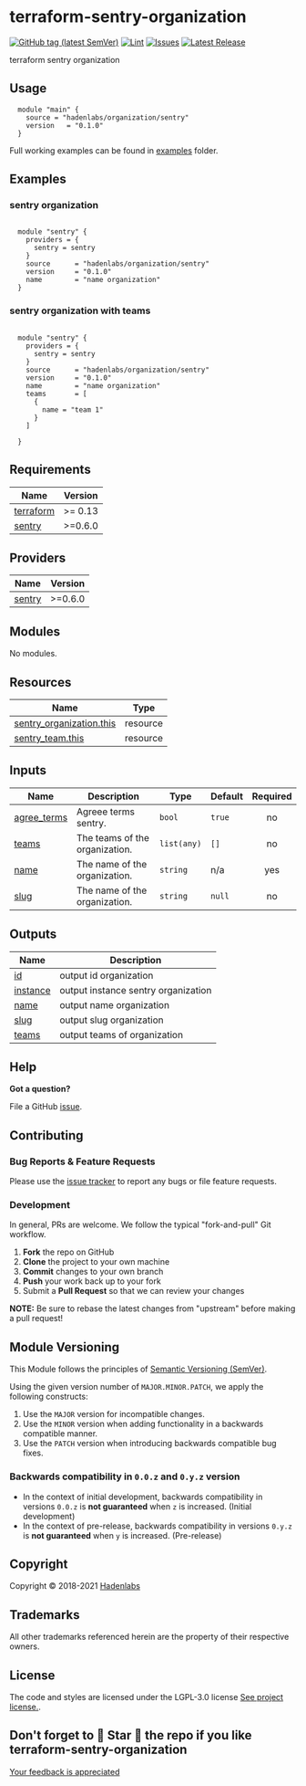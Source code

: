 <!--


  ** DO NOT EDIT THIS FILE
  **
  ** 1) Make all changes to `README.yaml`
  ** 2) Run`make readme` to rebuild this file.
  **
  ** (We maintain HUNDREDS of open source projects. This is how we maintain our sanity.)
  **


  -->

# terraform-sentry-organization

[![GitHub tag (latest SemVer)](https://img.shields.io/github/v/tag/hadenlabs/terraform-sentry-organization.svg?label=latest&sort=semver)](https://github.com/hadenlabs/terraform-sentry-organization/releases) [![Lint](https://github.com/hadenlabs/terraform-sentry-organization/actions/workflows/lint.yml/badge.svg?branch=develop)](https://github.com/hadenlabs/terraform-sentry-organization/actions) [![Issues](https://img.shields.io/github/issues/hadenlabs/terraform-sentry-organization.svg)](https://github.com/hadenlabs/terraform-sentry-organization/issues) [![Latest Release](https://img.shields.io/github/release/hadenlabs/terraform-sentry-organization.svg)](https://github.com/hadenlabs/terraform-sentry-organization/releases)

terraform sentry organization

## Usage

```hcl
  module "main" {
    source = "hadenlabs/organization/sentry"
    version   = "0.1.0"
  }

```

Full working examples can be found in [examples](./examples) folder.

## Examples

### sentry organization

```hcl

  module "sentry" {
    providers = {
      sentry = sentry
    }
    source      = "hadenlabs/organization/sentry"
    version     = "0.1.0"
    name        = "name organization"
  }

```

### sentry organization with teams

```hcl

  module "sentry" {
    providers = {
      sentry = sentry
    }
    source      = "hadenlabs/organization/sentry"
    version     = "0.1.0"
    name        = "name organization"
    teams       = [
      {
        name = "team 1"
      }
    ]

  }

```

 <!-- BEGIN_TF_DOCS -->

## Requirements

| Name                                                                     | Version |
| ------------------------------------------------------------------------ | ------- |
| <a name="requirement_terraform"></a> [terraform](#requirement_terraform) | >= 0.13 |
| <a name="requirement_sentry"></a> [sentry](#requirement_sentry)          | >=0.6.0 |

## Providers

| Name                                                      | Version |
| --------------------------------------------------------- | ------- |
| <a name="provider_sentry"></a> [sentry](#provider_sentry) | >=0.6.0 |

## Modules

No modules.

## Resources

| Name | Type |
| --- | --- |
| [sentry_organization.this](https://registry.terraform.io/providers/jianyuan/sentry/latest/docs/resources/organization) | resource |
| [sentry_team.this](https://registry.terraform.io/providers/jianyuan/sentry/latest/docs/resources/team) | resource |

## Inputs

| Name | Description | Type | Default | Required |
| --- | --- | --- | --- | :-: |
| <a name="input_agree_terms"></a> [agree_terms](#input_agree_terms) | Agreee terms sentry. | `bool` | `true` | no |
| <a name="input_teams"></a> [teams](#input_teams) | The teams of the organization. | `list(any)` | `[]` | no |
| <a name="input_name"></a> [name](#input_name) | The name of the organization. | `string` | n/a | yes |
| <a name="input_slug"></a> [slug](#input_slug) | The name of the organization. | `string` | `null` | no |

## Outputs

| Name                                                        | Description                         |
| ----------------------------------------------------------- | ----------------------------------- |
| <a name="output_id"></a> [id](#output_id)                   | output id organization              |
| <a name="output_instance"></a> [instance](#output_instance) | output instance sentry organization |
| <a name="output_name"></a> [name](#output_name)             | output name organization            |
| <a name="output_slug"></a> [slug](#output_slug)             | output slug organization            |
| <a name="output_teams"></a> [teams](#output_teams)          | output teams of organization        |

<!-- END_TF_DOCS -->

## Help

**Got a question?**

File a GitHub [issue](https://github.com/hadenlabs/terraform-sentry-organization/issues).

## Contributing

### Bug Reports & Feature Requests

Please use the [issue tracker](https://github.com/hadenlabs/terraform-sentry-organization/issues) to report any bugs or file feature requests.

### Development

In general, PRs are welcome. We follow the typical "fork-and-pull" Git workflow.

1.  **Fork** the repo on GitHub
2.  **Clone** the project to your own machine
3.  **Commit** changes to your own branch
4.  **Push** your work back up to your fork
5.  Submit a **Pull Request** so that we can review your changes

**NOTE:** Be sure to rebase the latest changes from "upstream" before making a pull request!

## Module Versioning

This Module follows the principles of [Semantic Versioning (SemVer)](https://semver.org/).

Using the given version number of `MAJOR.MINOR.PATCH`, we apply the following constructs:

1. Use the `MAJOR` version for incompatible changes.
1. Use the `MINOR` version when adding functionality in a backwards compatible manner.
1. Use the `PATCH` version when introducing backwards compatible bug fixes.

### Backwards compatibility in `0.0.z` and `0.y.z` version

- In the context of initial development, backwards compatibility in versions `0.0.z` is **not guaranteed** when `z` is increased. (Initial development)
- In the context of pre-release, backwards compatibility in versions `0.y.z` is **not guaranteed** when `y` is increased. (Pre-release)

## Copyright

Copyright © 2018-2021 [Hadenlabs](https://hadenlabs.com)

## Trademarks

All other trademarks referenced herein are the property of their respective owners.

## License

The code and styles are licensed under the LGPL-3.0 license [See project license.](LICENSE).

## Don't forget to 🌟 Star 🌟 the repo if you like terraform-sentry-organization

[Your feedback is appreciated](https://github.com/hadenlabs/terraform-sentry-organization/issues)

